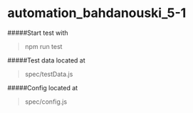 # automation_bahdanouski_5-1

#####Start test with
>npm run test

#####Test data located at
>spec/testData.js

#####Config located at
>spec/config.js
